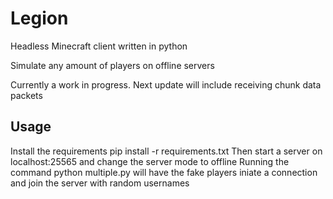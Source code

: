 # Legion
Headless Minecraft client written in python

Simulate any amount of players on offline servers

Currently a work in progress. Next update will include receiving chunk data packets


## Usage
Install the requirements pip install -r requirements.txt
Then start a server on localhost:25565 and change the server mode to offline
Running the command python multiple.py will have the fake players iniate a connection and join the server with random usernames
